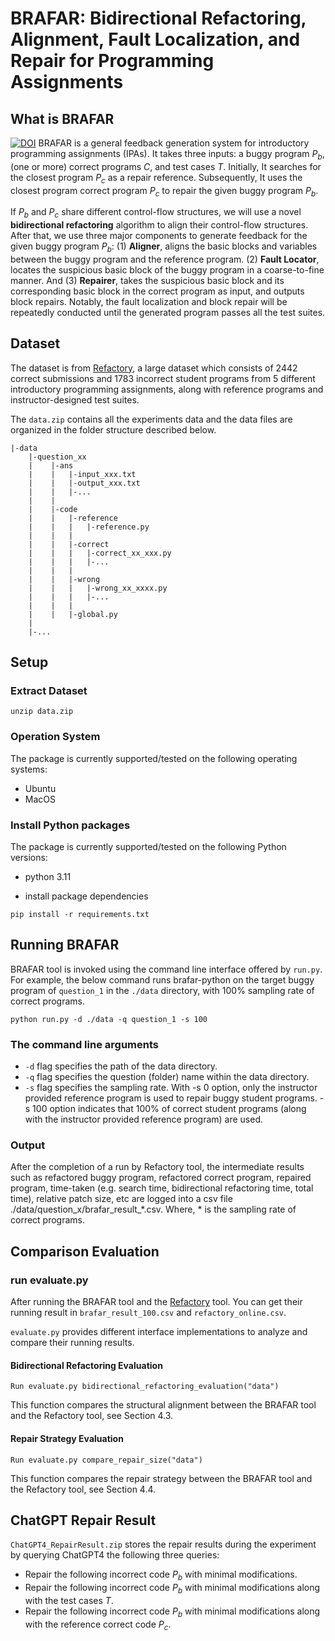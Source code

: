 # BRAFAR: Bidirectional Refactoring, Alignment, Fault Localization, and Repair for Programming Assignments
## What is BRAFAR
[![DOI](https://zenodo.org/badge/824122847.svg)](https://zenodo.org/doi/10.5281/zenodo.12670361)
BRAFAR is a general feedback generation system for introductory programming assignments (IPAs). It takes three inputs: a buggy program $P_b$, (one or more) correct programs $C$, and test cases $T$. Initially, It searches for the closest program $P_c$ as a repair reference. Subsequently, It uses the closest program correct program $P_c$ to repair the given buggy program $P_b$.

If $P_b$ and $P_c$ share different control-flow structures, we will use a novel **bidirectional refactoring** algorithm to align their control-flow structures. After that, we use three major components to generate feedback for the given buggy program $P_b$: (1) **Aligner**, aligns the basic blocks and variables between the buggy program and the reference program. (2) **Fault Locator**, locates the suspicious basic block of the buggy program in a coarse-to-fine manner. And (3) **Repairer**, takes the suspicious basic block and its corresponding basic block in the correct program as input, and outputs block repairs. Notably, the fault localization and block repair will be repeatedly conducted until the generated program passes all the test suites.                    

## Dataset
The dataset is from [Refactory](https://github.com/githubhuyang/refactory), a large dataset which consists of 2442 correct submissions and 1783 incorrect student programs from 5 different introductory programming assignments, along with reference programs and instructor-designed test suites. 

The `data.zip` contains all the experiments data and the data files are organized in the folder structure described below.
```
|-data
    |-question_xx
    |    |-ans
    |    |   |-input_xxx.txt
    |    |   |-output_xxx.txt
    |    |   |-...
    |    |   
    |    |-code
    |    |   |-reference
    |    |   |   |-reference.py
    |    |   |
    |    |   |-correct
    |    |   |   |-correct_xx_xxx.py
    |    |   |   |-...
    |    |   |
    |    |   |-wrong
    |    |   |   |-wrong_xx_xxxx.py
    |    |   |   |-... 
    |    |   |
    |    |   |-global.py   
    |    
    |-...
```


## Setup

### Extract Dataset
`unzip data.zip`

### Operation System
The package is currently supported/tested on the following operating systems:

- Ubuntu
- MacOS

### Install Python packages

The package is currently supported/tested on the following Python versions:

- python 3.11

- install package dependencies

```
pip install -r requirements.txt
```



## Running BRAFAR

BRAFAR tool is invoked using the command line interface offered by `run.py`. For example, the below command runs brafar-python on the target buggy program of `question_1` in the `./data` directory, with 100% sampling rate of correct programs.

```
python run.py -d ./data -q question_1 -s 100
```

### The command line arguments

- `-d` flag specifies the path of the data directory.
- `-q` flag specifies the question (folder) name within the data directory.
- `-s` flag specifies the sampling rate. With -s 0 option, only the instructor provided reference program is used to repair buggy student programs. -s 100 option indicates that 100% of correct student programs (along with the instructor provided reference program) are used.

### Output

After the completion of a run by Refactory tool, the intermediate results such as refactored buggy program, refactored correct program, repaired program, time-taken (e.g. search time, bidirectional refactoring time, total time), relative patch size, etc are logged into a csv file ./data/question_x/brafar_result_*.csv. Where, * is the sampling rate of correct programs.

## Comparison Evaluation

### run evaluate.py

After running the BRAFAR tool and the [Refactory](https://github.com/githubhuyang/refactory) tool. You can get their running result in `brafar_result_100.csv` and `refactory_online.csv`.

`evaluate.py` provides different interface implementations to analyze and compare their running results.

#### Bidirectional Refactoring Evaluation

```Run evaluate.py bidirectional_refactoring_evaluation("data")```

This function compares the structural alignment between the BRAFAR tool and the Refactory tool, see Section 4.3. 

#### Repair Strategy Evaluation

```Run evaluate.py compare_repair_size("data")```

This function compares the repair strategy between the BRAFAR tool and the Refactory tool, see Section 4.4. 

## ChatGPT Repair Result

`ChatGPT4_RepairResult.zip` stores the repair results during the experiment by querying ChatGPT4 the following three queries:

* Repair the following incorrect code ${P}_b$ with minimal modifications.
* Repair the following incorrect code ${P}_b$ with minimal modifications along with the test cases $T$.
* Repair the following incorrect code ${P}_b$ with minimal modifications along with the reference correct code ${P}_c$.
